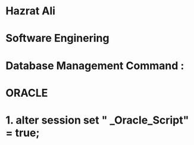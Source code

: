 # Hazrat Ali

# Software Enginering 

# Database Management Command : 

#                     ORACLE

# 1. alter session set " _Oracle_Script" = true;

